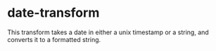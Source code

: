 # date-transform
This transform takes a date in either a unix timestamp or a string, and converts it to a formatted string.
